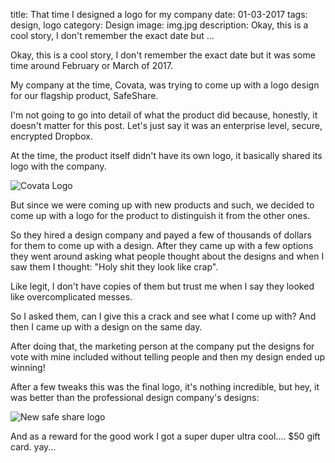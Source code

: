 title: That time I designed a logo for my company
date: 01-03-2017
tags: design, logo
category: Design
image: img.jpg
description: Okay, this is a cool story, I don't remember the exact date but ...

Okay, this is a cool story, I don't remember the exact date but it was some time around February or March of 2017.

My company at the time, Covata, was trying to come up with a logo design for our flagship product, SafeShare.

I'm not going to go into detail of what the product did because, honestly, it doesn't matter for this post. Let's just say it was an enterprise level, secure, encrypted Dropbox.

At the time, the product itself didn't have its own logo, it basically shared its logo with the company.

![Covata Logo](/post/asset/500/500/01-03-2017-safe-share-logo/covata-logo.jpg)

But since we were coming up with new products and such, we decided to come up with a logo for the product to distinguish it from the other ones.

So they hired a design company and payed a few of thousands of dollars for them to come up with a design. After they came up with a few options they went around asking what people thought about the designs and when I saw them I thought: "Holy shit they look like crap".

Like legit, I don't have copies of them but trust me when I say they looked like overcomplicated messes.

So I asked them, can I give this a crack and see what I come up with? And then I came up with a design on the same day.

After doing that, the marketing person at the company put the designs for vote with mine included without telling people and then my design ended up winning!

After a few tweaks this was the final logo, it's nothing incredible, but hey, it was better than the professional design company's designs:

![New safe share logo](/post/asset/650/500/01-03-2017-safe-share-logo/img.jpg)

And as a reward for the good work I got a super duper ultra cool.... \$50 gift card. yay...
